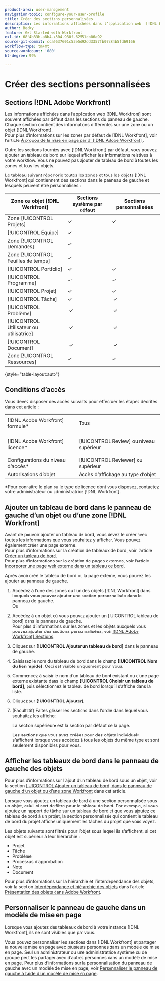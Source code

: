 ```yaml
---
product-area: user-management
navigation-topic: configure-your-user-profile
title: Créer des sections personnalisées
description: Les informations affichées dans l’application web  [!DNL Workfront]  sont souvent affichées par défaut dans les sections du panneau de gauche. Chaque section contient des informations différentes sur une zone ou un objet  [!DNL Workfront] .
author: Becky
feature: Get Started with Workfront
exl-id: 68f4b83b-a8b4-4304-930f-62551cb06a92
source-git-commit: ccaf637601c53e5d92dd3357fb07e84b5fd69166
workflow-type: tm+mt
source-wordcount: '680'
ht-degree: 99%

---
```


# Créer des sections personnalisées

## Sections [!DNL Adobe Workfront]

Les informations affichées dans l’application web [!DNL Workfront] sont souvent affichées par défaut dans les sections du panneau de gauche. Chaque section contient des informations différentes sur une zone ou un objet [!DNL Workfront].\
Pour plus d’informations sur les zones par défaut de [!DNL Workfront], voir l’article [À propos de la mise en page par d’ [!DNL Adobe Workfront] &#x200B;](../../../administration-and-setup/customize-workfront/use-layout-templates/about-the-default-wf-layout.md).

Outre les sections fournies avec [!DNL Workfront] par défaut, vous pouvez ajouter un tableau de bord sur lequel afficher les informations relatives à votre workflow. Vous ne pouvez pas ajouter de tableau de bord à toutes les zones et tous les objets.

Le tableau suivant répertorie toutes les zones et tous les objets [!DNL Workfront] qui contiennent des sections dans le panneau de gauche et lesquels peuvent être personnalisés :

| Zone ou objet **[!DNL Workfront]** | **Sections système par défaut** | **Sections personnalisées** |
|---|---|---|
| Zone [!UICONTROL Projets] | ✓ | ✓ |
| [!UICONTROL Équipe] | ✓ |   |
| Zone [!UICONTROL Demandes] | ✓ |   |
| Zone [!UICONTROL Feuilles de temps] | ✓ |   |
| [!UICONTROL Portfolio] | ✓ | ✓ |
| [!UICONTROL Programme] | ✓ | ✓ |
| [!UICONTROL Projet] | ✓ | ✓ |
| [!UICONTROL Tâche] | ✓ |  ✓ |
| [!UICONTROL Problème] |  ✓ |  ✓ |
| [!UICONTROL Utilisateur ou utilisatrice] |  ✓ |  ✓ |
| [!UICONTROL Document] |  ✓ |  ✓ |
| Zone [!UICONTROL Ressources] | ✓ | ✓ |

{style="table-layout:auto"}

## Conditions d’accès

Vous devez disposer des accès suivants pour effectuer les étapes décrites dans cet article :

<table style="table-layout:auto"> 
 <col> 
 </col> 
 <col> 
 </col> 
 <tbody> 
  <tr> 
   <td role="rowheader">[!DNL Adobe Workfront] formule*</td> 
   <td> <p>Tous</p> </td> 
  </tr> 
  <tr> 
   <td role="rowheader">[!DNL Adobe Workfront] licence*</td> 
   <td> <p>[!UICONTROL Review] ou niveau supérieur</p> </td> 
  </tr> 
  <tr> 
   <td role="rowheader">Configurations du niveau d’accès*</td> 
   <td>[!UICONTROL Reviewer] ou supérieur</td> 
  </tr> 
  <tr> 
   <td role="rowheader">Autorisations d’objet</td> 
   <td>Accès d’affichage au type d’objet</td> 
  </tr> 
 </tbody> 
</table>

&#42;Pour connaître le plan ou le type de licence dont vous disposez, contactez votre administrateur ou administratrice [!DNL Workfront].

## Ajouter un tableau de bord dans le panneau de gauche d’un objet ou d’une zone [!DNL Workfront]

Avant de pouvoir ajouter un tableau de bord, vous devez le créer avec toutes les informations que vous souhaitez y afficher. Vous pouvez également créer une page externe.\
Pour plus d’informations sur la création de tableaux de bord, voir l’article [Créer un tableau de bord](../../../reports-and-dashboards/dashboards/creating-and-managing-dashboards/create-dashboard.md).\
Pour plus d’informations sur la création de pages externes, voir l’article [Incorporer une page web externe dans un tableau de bord](../../../reports-and-dashboards/dashboards/creating-and-managing-dashboards/embed-external-web-page-dashboard.md).

Après avoir créé le tableau de bord ou la page externe, vous pouvez les ajouter au panneau de gauche.

1. Accédez à l’une des zones ou l’un des objets [!DNL Workfront] dans lesquels vous pouvez ajouter une section personnalisée dans le panneau de gauche.\
   Ou
1. Accédez à un objet où vous pouvez ajouter un [!UICONTROL tableau de bord] dans le panneau de gauche.\
   Pour plus d’informations sur les zones et les objets auxquels vous pouvez ajouter des sections personnalisées, voir [[!DNL Adobe Workfront] Sections](#adobe-workfront-sections).
1. Cliquez sur **[!UICONTROL Ajouter un tableau de bord]** dans le panneau de gauche.
1. Saisissez le nom du tableau de bord dans le champ **[!UICONTROL Nom du lien rapide]**. Ceci est visible uniquement pour vous.
1. Commencez à saisir le nom d’un tableau de bord existant ou d’une page externe existante dans le champ **[!UICONTROL Choisir un tableau de bord]**, puis sélectionnez le tableau de bord lorsqu’il s’affiche dans la liste.
1. Cliquez sur **[!UICONTROL Ajouter]**.
1. (Facultatif) Faites glisser les sections dans l’ordre dans lequel vous souhaitez les afficher.

   La section supérieure est la section par défaut de la page.

   Les sections que vous avez créées pour des objets individuels s’affichent lorsque vous accédez à tous les objets du même type et sont seulement disponibles pour vous.

## Afficher les tableaux de bord dans le panneau de gauche des objets

Pour plus d’informations sur l’ajout d’un tableau de bord sous un objet, voir la section [[!UICONTROL Ajouter un tableau de bord] dans le panneau de gauche d’un objet ou d’une zone Workfront](#add-a-dashboard-in-the-left-panel-of-a-workfront-object-or-area) dans cet article.

Lorsque vous ajoutez un tableau de bord à une section personnalisée sous un objet, celui-ci sert de filtre pour le tableau de bord. Par exemple, si vous ajoutez un rapport de tâche sur un tableau de bord et que vous ajoutez ce tableau de bord à un projet, la section personnalisée qui contient le tableau de bord du projet affiche uniquement les tâches du projet que vous voyez.

Les objets suivants sont filtrés pour l’objet sous lequel ils s’affichent, si cet objet est supérieur à leur hiérarchie :

* Projet
* Tâche
* Problème
* Processus d’approbation
* Note
* Document

Pour plus d’informations sur la hiérarchie et l’interdépendance des objets, voir la section [Interdépendance et hiérarchie des objets](../../../workfront-basics/navigate-workfront/workfront-navigation/understand-objects.md#understanding-interdependency-and-hierarchy-of-objects) dans l’article [Présentation des objets dans Adobe Workfront](../../../workfront-basics/navigate-workfront/workfront-navigation/understand-objects.md).

## Personnaliser le panneau de gauche dans un modèle de mise en page

Lorsque vous ajoutez des tableaux de bord à votre instance [!DNL Workfront], ils ne sont visibles que par vous.

Vous pouvez personnaliser les sections dans [!DNL Workfront] et partager la nouvelle mise en page avec plusieurs personnes dans un modèle de mise en page. Seul un administrateur ou une administratrice système ou de groupe peut les partager avec d’autres personnes dans un modèle de mise en page. Pour plus d’informations sur la personnalisation du panneau de gauche avec un modèle de mise en page, voir [Personnaliser le panneau de gauche à l’aide d’un modèle de mise en page](/help/quicksilver/administration-and-setup/customize-workfront/use-layout-templates/customize-left-panel.md).
